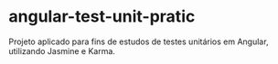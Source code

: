 # angular-test-unit-pratic
Projeto aplicado para fins de estudos de testes unitários em Angular, utilizando Jasmine e Karma.
